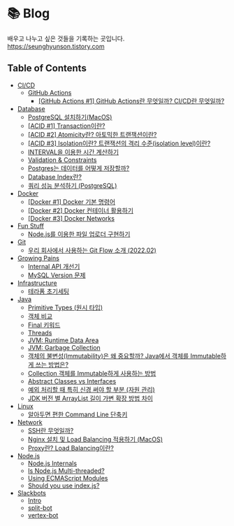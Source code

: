 # 📚 Blog

배우고 나누고 싶은 것들을 기록하는 곳입니다.  
https://seunghyunson.tistory.com

## Table of Contents

- [CI/CD](cicd)
  - [GitHub Actions](cicd/github-actions)
    - [[GitHub Actions #1] GitHub Actions란 무엇일까? CI/CD란 무엇일까?](cicd/github-actions/intro)
- [Database](database)
  - [PostgreSQL 설치하기(MacOS)](<database/installation(postgres)>)
  - [[ACID #1] Transaction이란?](database/acid/transaction)
  - [[ACID #2] Atomicity란? 아토믹한 트랜잭션이란?](database/acid/atomicity)
  - [[ACID #3] Isolation이란? 트랜잭션의 격리 수준(isolation level)이란?](database/acid/isolation)
  - [INTERVAL을 이용한 시간 계산하기](database/interval)
  - [Validation & Constraints](database/validation-and-constraints)
  - [Postgres는 데이터를 어떻게 저장할까?](database/how-postgres-stores-data)
  - [Database Index란?](database/index)
  - [쿼리 성능 분석하기 (PostgreSQL)](<database/analyzing-query-performance(postgres)>)
- [Docker](docker)
  - [[Docker #1] Docker 기본 명령어](docker/basic-commands)
  - [[Docker #2] Docker 컨테이너 활용하기](docker/inside-containers)
  - [[Docker #3] Docker Networks](docker/docker-networks)
- [Fun Stuff](fun-stuff)
  - [Node.js를 이용한 파일 업로더 구현하기](fun-stuff/file-uploader-vanilla-node)
- [Git](git)
  - [우리 회사에서 사용하는 Git Flow 소개 (2022.02)](<git/git-flow(gracefulrain)>)
- [Growing Pains](growing-pains)
  - [Internal API 개선기](growing-pains/internal-api-개선기)
  - [MySQL Version 문제](growing-pains/mysql-version-문제)
- [Infrastructure](infrastructure)
  - [테라폼 초기세팅](infrastructure/terraform-initial-settings)
- [Java](java)
  - [Primitive Types (원시 타입)](java/primitive-types)
  - [객체 비교](java/comparing-objects)
  - [Final 키워드](java/final-keyword)
  - [Threads](java/threads)
  - [JVM: Runtime Data Area](java/jvm/jvm-runtime-data-area)
  - [JVM: Garbage Collection](java/jvm/jvm-garbage-collection)
  - [객체의 불변성(Immutability)은 왜 중요할까? Java에서 객체를 Immutable하게 쓰는 방법은?](java/immutable-classes)
  - [Collection 객체를 Immutable하게 사용하는 방법](java/immutable-collections)
  - [Abstract Classes vs Interfaces](java/abstract-classes-vs-interfaces)
  - [예외 처리할 때 특히 신경 써야 할 부분 (자원 관리)](java/exception-handling)
  - [JDK 버전 별 ArrayList 길이 가변 확장 방법 차이](java/arraylist-implementation-differences)
- [Linux](linux)
  - [알아두면 편한 Command Line 단축키](linux/command-line)
- [Network](network)
  - [SSH란 무엇일까?](network/ssh)
  - [Nginx 설치 및 Load Balancing 적용하기 (MacOS)](network/nginx-as-a-load-balancer)
  - [Proxy란? Load Balancing이란?](network/proxies-and-load-balancing)
- [Node.js](node.js)
  - [Node.js Internals](node.js/nodejs-internals)
  - [Is Node.js Multi-threaded?](node.js/is-nodejs-multi-threaded)
  - [Using ECMAScript Modules](node.js/using-ecmascript-modules)
  - [Should you use index.js?](node.js/should-you-use-indexjs)
- [Slackbots](slackbots)
  - [Intro](slackbots/intro)
  - [split-bot](slackbots/split-bot)
  - [vertex-bot](slackbots/vertex-bot)
